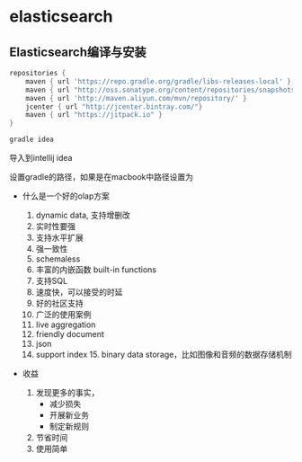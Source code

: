 # elasticsearch

## Elasticsearch编译与安装

```gradle
repositories {
	maven { url 'https://repo.gradle.org/gradle/libs-releases-local' }
	maven { url "http://oss.sonatype.org/content/repositories/snapshots" }
	maven { url 'http://maven.aliyun.com/mvn/repository/' }
	jcenter { url "http://jcenter.bintray.com/"}
	maven { url "https://jitpack.io" }
}
```

```bash
gradle idea
```

导入到intellij idea

设置gradle的路径，如果是在macbook中路径设置为

- 什么是一个好的olap方案
    1. dynamic data, 支持增删改
    2. 实时性要强
    3. 支持水平扩展
    4. 强一致性
    5. schemaless
    6. 丰富的内嵌函数 built-in functions
    7. 支持SQL
    8. 速度快，可以接受的时延
    9. 好的社区支持
    10. 广泛的使用案例
    11. live aggregation
    12. friendly document
    13. json
    14. support index
		15. binary data storage，比如图像和音频的数据存储机制

- 收益
    1. 发现更多的事实，
        - 减少损失
        - 开展新业务
        - 制定新规则
    2. 节省时间
    3. 使用简单
